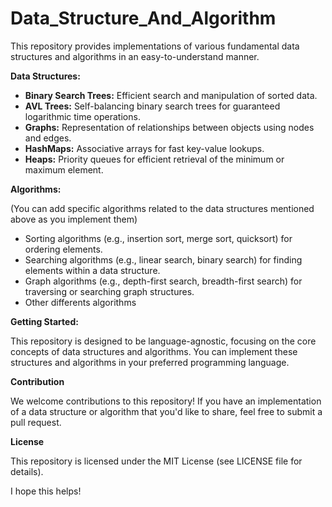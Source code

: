 # Data_Structure_And_Algorithm

This repository provides implementations of various fundamental data structures and algorithms in an easy-to-understand manner.

**Data Structures:**

* **Binary Search Trees:** Efficient search and manipulation of sorted data.
* **AVL Trees:** Self-balancing binary search trees for guaranteed logarithmic time operations.
* **Graphs:** Representation of relationships between objects using nodes and edges.
* **HashMaps:** Associative arrays for fast key-value lookups.
* **Heaps:** Priority queues for efficient retrieval of the minimum or maximum element.

**Algorithms:**

(You can add specific algorithms related to the data structures mentioned above as you implement them)

* Sorting algorithms (e.g., insertion sort, merge sort, quicksort) for ordering elements.
* Searching algorithms (e.g., linear search, binary search) for finding elements within a data structure.
* Graph algorithms (e.g., depth-first search, breadth-first search) for traversing or searching graph structures.
* Other differents algorithms

**Getting Started:**

This repository is designed to be language-agnostic, focusing on the core concepts of data structures and algorithms. You can implement these structures and algorithms in your preferred programming language.

**Contribution**

We welcome contributions to this repository! If you have an implementation of a data structure or algorithm that you'd like to share, feel free to submit a pull request.

**License**

This repository is licensed under the MIT License (see LICENSE file for details).

I hope this helps!